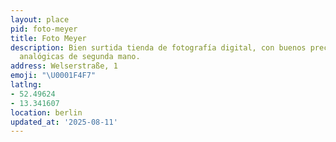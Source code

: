 ```yaml
---
layout: place
pid: foto-meyer
title: Foto Meyer
description: Bien surtida tienda de fotografía digital, con buenos precios en cámaras
  analógicas de segunda mano.
address: Welserstraße, 1
emoji: "\U0001F4F7"
latlng:
- 52.49624
- 13.341607
location: berlin
updated_at: '2025-08-11'
---
```

